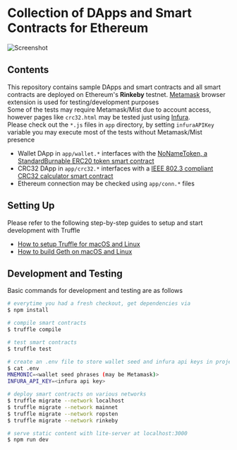 # Collection of DApps and Smart Contracts for Ethereum

![Screenshot](https://github.com/kozyilmaz/ethereum-dapps/raw/master/docs/wallet-tests.png "Ethereum DApp Development")

## Contents

This repository contains sample DApps and smart contracts and all smart contracts are deployed on Ethereum's **Rinkeby** testnet. [Metamask](https://metamask.io) browser extension is used for testing/development purposes  
Some of the tests may require Metamask/Mist due to account access, however pages like `crc32.html` may be tested just using [Infura](https://infura.io).  
Please check out the `*.js` files in `app` directory, by setting `infuraAPIKey` variable you may execute most of the tests without Metamask/Mist presence  

* Wallet DApp in `app/wallet.*` interfaces with the [NoNameToken, a StandardBurnable ERC20 token smart contract](https://rinkeby.etherscan.io/address/0x0edd6c7576e31a740e7bef46388bf91057631b60#code)
* CRC32 DApp in `app/crc32.*` interfaces with a [IEEE 802.3 compliant CRC32 calculator smart contract](https://rinkeby.etherscan.io/address/0x0f7363cbad2f8d9f63bb64aad5dabaf3f1ff1a0c#code)
* Ethereum connection may be checked using `app/conn.*` files


## Setting Up

Please refer to the following step-by-step guides to setup and start development with Truffle  

* [How to setup Truffle for macOS and Linux](docs/README.00-truffle.md)
* [How to build Geth on macOS and Linux](docs/README.01-geth.md)


## Development and Testing

Basic commands for development and testing are as follows

```sh
# everytime you had a fresh checkout, get dependencies via
$ npm install

# compile smart contracts
$ truffle compile

# test smart contracts
$ truffle test

# create an .env file to store wallet seed and infura api keys in project root dir
$ cat .env
MNEMONIC=<wallet seed phrases (may be Metamask)>
INFURA_API_KEY=<infura api key>

# deploy smart contracts on various networks
$ truffle migrate --network localhost
$ truffle migrate --network mainnet
$ truffle migrate --network ropsten
$ truffle migrate --network rinkeby

# serve static content with lite-server at localhost:3000
$ npm run dev
```
